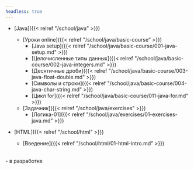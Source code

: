 ```yaml
---
headless: true
---
```

- [Java]({{< relref "/school/java" >}})
  - [Уроки online]({{< relref "/school/java/basic-course" >}})
    - [Java setup]({{< relref "/school/java/basic-course/001-java-setup.md" >}})
    - [Целочисленные типы данных]({{< relref "/school/java/basic-course/002-java-integers.md" >}})
    - [Десятичные дроби]({{< relref "/school/java/basic-course/003-java-float-double.md" >}})
    - [Символы и строки]({{< relref "/school/java/basic-course/004-java-char-string.md" >}})
    - [Цикл for]({{< relref "/school/java/basic-course/011-java-for.md" >}})
  - [Задачник]({{< relref "/school/java/exercises" >}})
    - [Логика-01]({{< relref "/school/java/exercises/01-exercises-java.md" >}})

- [HTML]({{< relref "/school/html" >}})
  - [Введение]({{< relref "/school/html/01-html-intro.md" >}})
<br />
- в разработке
<br />
